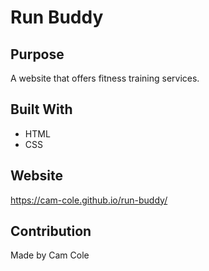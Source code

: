 # Run Buddy

## Purpose
A website that offers fitness training services.

## Built With
* HTML
* CSS

## Website
https://cam-cole.github.io/run-buddy/

## Contribution
Made by Cam Cole
